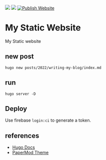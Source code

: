 [![](https://img.shields.io/badge/website-hosting-yellow?style=flat-square&logo=appveyor)](https://samuele-cozzi.web.app/) 
[![](https://img.shields.io/badge/website-console-yellow?style=flat-square&logo=appveyor)](https://console.firebase.google.com/project/samuele-cozzi/overview)
[![Publish Website](https://github.com/samuele-cozzi-io/website/actions/workflows/main.yml/badge.svg)](https://github.com/samuele-cozzi-io/website/actions/workflows/main.yml) 


# My Static Website

My Static website

## new post

```shell
hugo new posts/2022/writing-my-blog/index.md
```

## run

```shell
hugo server -D
```

## Deploy

Use firebase `login:ci` to generate a token.

## references

- [Hugo Docs](https://gohugo.io/documentation/)
- [PaperMod Theme](https://themes.gohugo.io/themes/hugo-papermod/)
